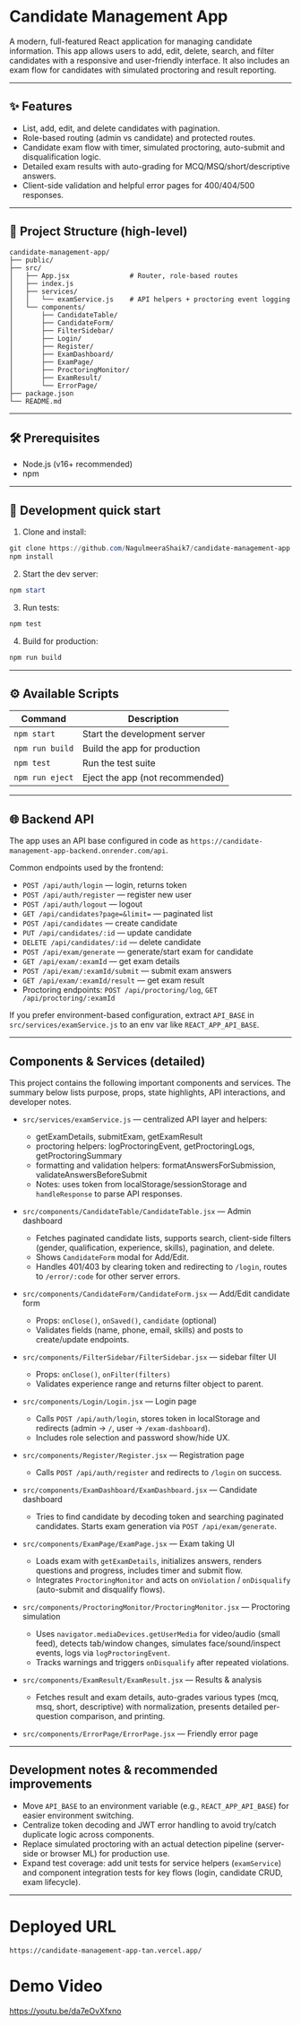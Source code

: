 # Candidate Management App

A modern, full-featured React application for managing candidate information. This app allows users to add, edit, delete, search, and filter candidates with a responsive and user-friendly interface. It also includes an exam flow for candidates with simulated proctoring and result reporting.

---

## ✨ Features

- List, add, edit, and delete candidates with pagination.
- Role-based routing (admin vs candidate) and protected routes.
- Candidate exam flow with timer, simulated proctoring, auto-submit and disqualification logic.
- Detailed exam results with auto-grading for MCQ/MSQ/short/descriptive answers.
- Client-side validation and helpful error pages for 400/404/500 responses.

---

## 📁 Project Structure (high-level)

```
candidate-management-app/
├── public/
├── src/
│   ├── App.jsx               # Router, role-based routes
│   ├── index.js
│   ├── services/
│   │   └── examService.js    # API helpers + proctoring event logging
│   └── components/
│       ├── CandidateTable/
│       ├── CandidateForm/
│       ├── FilterSidebar/
│       ├── Login/
│       ├── Register/
│       ├── ExamDashboard/
│       ├── ExamPage/
│       ├── ProctoringMonitor/
│       ├── ExamResult/
│       └── ErrorPage/
├── package.json
└── README.md
```

---

## 🛠️ Prerequisites

- Node.js (v16+ recommended)
- npm

---

## 🚀 Development quick start

1. Clone and install:

```powershell
git clone https://github.com/NagulmeeraShaik7/candidate-management-app ; cd candidate-management-app
npm install
```

2. Start the dev server:

```powershell
npm start
```

3. Run tests:

```powershell
npm test
```

4. Build for production:

```powershell
npm run build
```

---

## ⚙️ Available Scripts

| Command         | Description                                 |
|-----------------|---------------------------------------------|
| `npm start`     | Start the development server                |
| `npm run build` | Build the app for production                |
| `npm test`      | Run the test suite                          |
| `npm run eject` | Eject the app (not recommended)             |

---

## 🌐 Backend API

The app uses an API base configured in code as `https://candidate-management-app-backend.onrender.com/api`.

Common endpoints used by the frontend:

- `POST /api/auth/login` — login, returns token
- `POST /api/auth/register` — register new user
- `POST /api/auth/logout` — logout
- `GET /api/candidates?page=&limit=` — paginated list
- `POST /api/candidates` — create candidate
- `PUT /api/candidates/:id` — update candidate
- `DELETE /api/candidates/:id` — delete candidate
- `POST /api/exam/generate` — generate/start exam for candidate
- `GET /api/exam/:examId` — get exam details
- `POST /api/exam/:examId/submit` — submit exam answers
- `GET /api/exam/:examId/result` — get exam result
- Proctoring endpoints: `POST /api/proctoring/log`, `GET /api/proctoring/:examId`

If you prefer environment-based configuration, extract `API_BASE` in `src/services/examService.js` to an env var like `REACT_APP_API_BASE`.

---

## Components & Services (detailed)

This project contains the following important components and services. The summary below lists purpose, props, state highlights, API interactions, and developer notes.

- `src/services/examService.js` — centralized API layer and helpers:
	- getExamDetails, submitExam, getExamResult
	- proctoring helpers: logProctoringEvent, getProctoringLogs, getProctoringSummary
	- formatting and validation helpers: formatAnswersForSubmission, validateAnswersBeforeSubmit
	- Notes: uses token from localStorage/sessionStorage and `handleResponse` to parse API responses.

- `src/components/CandidateTable/CandidateTable.jsx` — Admin dashboard
	- Fetches paginated candidate lists, supports search, client-side filters (gender, qualification, experience, skills), pagination, and delete.
	- Shows `CandidateForm` modal for Add/Edit.
	- Handles 401/403 by clearing token and redirecting to `/login`, routes to `/error/:code` for other server errors.

- `src/components/CandidateForm/CandidateForm.jsx` — Add/Edit candidate form
	- Props: `onClose()`, `onSaved()`, `candidate` (optional)
	- Validates fields (name, phone, email, skills) and posts to create/update endpoints.

- `src/components/FilterSidebar/FilterSidebar.jsx` — sidebar filter UI
	- Props: `onClose()`, `onFilter(filters)`
	- Validates experience range and returns filter object to parent.

- `src/components/Login/Login.jsx` — Login page
	- Calls `POST /api/auth/login`, stores token in localStorage and redirects (admin -> `/`, user -> `/exam-dashboard`).
	- Includes role selection and password show/hide UX.

- `src/components/Register/Register.jsx` — Registration page
	- Calls `POST /api/auth/register` and redirects to `/login` on success.

- `src/components/ExamDashboard/ExamDashboard.jsx` — Candidate dashboard
	- Tries to find candidate by decoding token and searching paginated candidates. Starts exam generation via `POST /api/exam/generate`.

- `src/components/ExamPage/ExamPage.jsx` — Exam taking UI
	- Loads exam with `getExamDetails`, initializes answers, renders questions and progress, includes timer and submit flow.
	- Integrates `ProctoringMonitor` and acts on `onViolation` / `onDisqualify` (auto-submit and disqualify flows).

- `src/components/ProctoringMonitor/ProctoringMonitor.jsx` — Proctoring simulation
	- Uses `navigator.mediaDevices.getUserMedia` for video/audio (small feed), detects tab/window changes, simulates face/sound/inspect events, logs via `logProctoringEvent`.
	- Tracks warnings and triggers `onDisqualify` after repeated violations.

- `src/components/ExamResult/ExamResult.jsx` — Results & analysis
	- Fetches result and exam details, auto-grades various types (mcq, msq, short, descriptive) with normalization, presents detailed per-question comparison, and printing.

- `src/components/ErrorPage/ErrorPage.jsx` — Friendly error page

---

## Development notes & recommended improvements

- Move `API_BASE` to an environment variable (e.g., `REACT_APP_API_BASE`) for easier environment switching.
- Centralize token decoding and JWT error handling to avoid try/catch duplicate logic across components.
- Replace simulated proctoring with an actual detection pipeline (server-side or browser ML) for production use.
- Expand test coverage: add unit tests for service helpers (`examService`) and component integration tests for key flows (login, candidate CRUD, exam lifecycle).

---

# Deployed URL

```
https://candidate-management-app-tan.vercel.app/

```

# Demo Video

 https://youtu.be/da7eOvXfxno

 